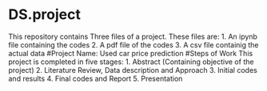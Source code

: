 # DS.project
This repository contains Three files of a project. These files are: 1. An ipynb file containing the codes   2. A pdf file of the codes  3. A csv file containig the actual data
#Project Name:  Used car price prediction
  #Steps of Work
  This project is completed in five stages: 1. Abstract (Containing objective of the project)  2. Literature Review, Data description and Approach
 3. Initial codes and results   4. Final codes and Report  5. Presentation
# 
